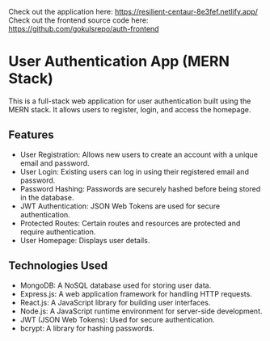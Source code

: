 
Check out the application here: https://resilient-centaur-8e3fef.netlify.app/ </br>
Check out the frontend source code here: https://github.com/gokulsrepo/auth-frontend

# User Authentication App (MERN Stack)

This is a full-stack web application for user authentication built using the MERN stack. It allows users to register, login, and access the homepage.

## Features

- User Registration: Allows new users to create an account with a unique email and password.
- User Login: Existing users can log in using their registered email and password.
- Password Hashing: Passwords are securely hashed before being stored in the database.
- JWT Authentication: JSON Web Tokens are used for secure authentication.
- Protected Routes: Certain routes and resources are protected and require authentication.
- User Homepage: Displays user details.

## Technologies Used

- MongoDB: A NoSQL database used for storing user data.
- Express.js: A web application framework for handling HTTP requests.
- React.js: A JavaScript library for building user interfaces.
- Node.js: A JavaScript runtime environment for server-side development.
- JWT (JSON Web Tokens): Used for secure authentication.
- bcrypt: A library for hashing passwords.

